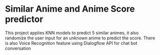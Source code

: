 # Similar Anime and Anime Score predictor

This project applies KNN models to predict 5 similar animes, it also randomize the user input for an unknown anime to predict the score.
There is also Voice Recognition feature using Dialogflow API for chat bot conversation
